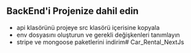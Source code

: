 ## BackEnd'i Projenize dahil edin
- api klasörünü projeye src klasörü içerisine kopyala
- env dosyasını oluşturun ve gerekli değişkenleri tanımlayın
- stripe ve mongoose paketlerini indirim# Car_Rental_NextJs
